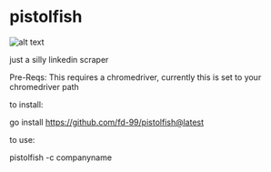 # pistolfish

![alt text](https://private-user-images.githubusercontent.com/109935748/309636749-c8ba103a-82c2-49db-a03e-c773493a0fbf.PNG?jwt=eyJhbGciOiJIUzI1NiIsInR5cCI6IkpXVCJ9.eyJpc3MiOiJnaXRodWIuY29tIiwiYXVkIjoicmF3LmdpdGh1YnVzZXJjb250ZW50LmNvbSIsImtleSI6ImtleTUiLCJleHAiOjE3MDk1Mjk5NTcsIm5iZiI6MTcwOTUyOTY1NywicGF0aCI6Ii8xMDk5MzU3NDgvMzA5NjM2NzQ5LWM4YmExMDNhLTgyYzItNDlkYi1hMDNlLWM3NzM0OTNhMGZiZi5QTkc_WC1BbXotQWxnb3JpdGhtPUFXUzQtSE1BQy1TSEEyNTYmWC1BbXotQ3JlZGVudGlhbD1BS0lBVkNPRFlMU0E1M1BRSzRaQSUyRjIwMjQwMzA0JTJGdXMtZWFzdC0xJTJGczMlMkZhd3M0X3JlcXVlc3QmWC1BbXotRGF0ZT0yMDI0MDMwNFQwNTIwNTdaJlgtQW16LUV4cGlyZXM9MzAwJlgtQW16LVNpZ25hdHVyZT0yNDEzZGNiMTQwMjQ1ZDhkODQxMjBkYjc3MWI2NzM1MWE5ODBlZDczMDQ5NjFlYzJjMWU2NDhhZGY5Mjg0OTIxJlgtQW16LVNpZ25lZEhlYWRlcnM9aG9zdCZhY3Rvcl9pZD0wJmtleV9pZD0wJnJlcG9faWQ9MCJ9.5Mw8no0Juu8R3AaM96JHBYQcfrZ4ug0fvvi7vVFvuhc)

just a silly linkedin scraper

Pre-Reqs:
This requires a chromedriver, currently this is set to your chromedriver path


to install:

go install https://github.com/fd-99/pistolfish@latest


to use: 

pistolfish -c companyname
